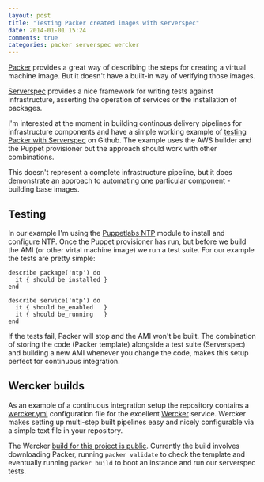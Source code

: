 ```yaml
---
layout: post
title: "Testing Packer created images with serverspec"
date: 2014-01-01 15:24
comments: true
categories: packer serverspec wercker
---
```


[Packer](http://www.packer.io/) provides a great way of describing the steps for creating a virtual machine image. But it doesn't have a built-in way of verifying those images.

[Serverspec](http://serverspec.org/) provides a nice framework for writing tests against infrastructure, asserting the operation of services or the installation of packages.

I'm interested at the moment in building continous delivery pipelines for infrastructure components and have a simple working example of [testing Packer with Serverspec](https://github.com/garethr/packer-serverspec-example) on
Github. The example uses the AWS builder and the Puppet provisioner but the approach should work with other combinations.

This doesn't represent a complete infrastructure pipeline, but it does demonstrate an approach to automating one particular component - building base images.

## Testing

In our example I'm using the [Puppetlabs NTP](https://github.com/puppetlabs/puppetlabs-ntp) module to install and configure NTP. Once the Puppet provisioner has run, but before we build the AMI (or other virtal machine image) we run a test suite. For our example the tests are pretty simple:

    describe package('ntp') do
      it { should be_installed }
    end

    describe service('ntp') do
      it { should be_enabled   }
      it { should be_running   }
    end

If the tests fail, Packer will stop and the AMI won't be built. The combination of storing the code (Packer template) alongside a test suite (Serverspec) and building a new AMI whenever you change the code, makes this setup perfect for continuous integration. 

## Wercker builds

As an example of a continuous integration setup the repository contains a [wercker.yml](https://github.com/garethr/packer-serverspec-example/blob/master/wercker.yml) configuration file for the excellent [Wercker](http://devcenter.wercker.com/) service. Wercker makes setting up multi-step built pipelines easy and nicely configurable via a simple text file in your repository.

The Wercker [build for this project is public](https://app.wercker.com/#applications/52c450e489daaf145f001ad8). Currently the build involves downloading Packer, running `packer validate` to check the template and eventually running `packer build` to boot an instance and run our serverspec tests. 
